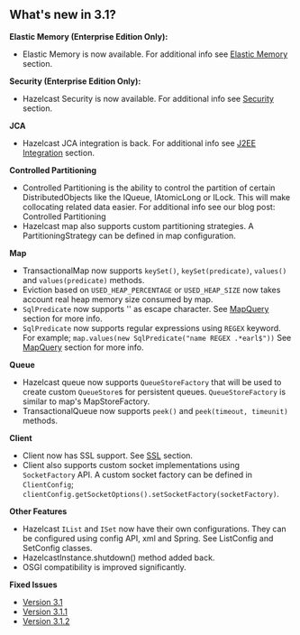 

## What's new in 3.1?

**Elastic Memory (Enterprise Edition Only):**

- Elastic Memory is now available. For additional info see [Elastic Memory](#elastic-memory) section.

**Security (Enterprise Edition Only):**

- Hazelcast Security is now available. For additional info see [Security](#security) section.

**JCA**

- Hazelcast JCA integration is back. For additional info see [J2EE Integration](#j2ee-integration) section.

**Controlled Partitioning**

- Controlled Partitioning is the ability to control the partition of certain DistributedObjects like the IQueue, IAtomicLong or ILock. This will make collocating related data easier. For additional info see our blog post: Controlled Partitioning
- Hazelcast map also supports custom partitioning strategies. A PartitioningStrategy can be defined in map configuration.

**Map**

- TransactionalMap now supports `keySet()`, `keySet(predicate)`, `values()` and `values(predicate)` methods.
- Eviction based on `USED_HEAP_PERCENTAGE` or `USED_HEAP_SIZE` now takes account real heap memory size consumed by map.
- `SqlPredicate` now supports '\' as escape character. See [MapQuery](#query) section for more info.
- `SqlPredicate` now supports regular expressions using `REGEX` keyword. For example; `map.values(new SqlPredicate("name REGEX .*earl$"))` See [MapQuery](#query) section for more info.

**Queue**

- Hazelcast queue now supports `QueueStoreFactory` that will be used to create custom `QueueStore`s for persistent queues. `QueueStoreFactory` is similar to map's MapStoreFactory.
- TransactionalQueue now supports `peek()` and `peek(timeout, timeunit)` methods.

**Client**

- Client now has SSL support. See [SSL](#ssl) section.
- Client also supports custom socket implementations using `SocketFactory` API. A custom socket factory can be defined in `ClientConfig`; `clientConfig.getSocketOptions().setSocketFactory(socketFactory)`.

**Other Features**

- Hazelcast `IList` and `ISet` now have their own configurations. They can be configured using config API, xml and Spring. See ListConfig and SetConfig classes.
- HazelcastInstance.shutdown() method added back.
- OSGI compatibility is improved significantly.

**Fixed Issues**

- [Version 3.1](https://github.com/hazelcast/hazelcast/issues?milestone=23&state=closed)
- [Version 3.1.1](https://github.com/hazelcast/hazelcast/issues?milestone=30&state=closed)
- [Version 3.1.2](https://github.com/hazelcast/hazelcast/issues?milestone=33&state=closed)




